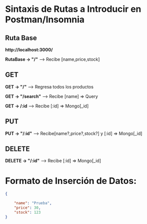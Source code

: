 # Sintaxis de Rutas a Introducir en Postman/Insomnia

## Ruta Base
**http://localhost:3000/**


**RutaBase -> "/"** --> Recibe [name,price,stock]

## GET
**GET -> "/"** --> Regresa todos los productos

**GET -> "/search"** --> Recibe [name] => Query

**GET -> /:id** --> Recibe [:id] => Mongo[_id]

## PUT 
**PUT -> "/:id"** --> Recibe[name?,price?,stock?] y [:id] => Mongo[_id]

## DELETE
**DELETE -> "/:id"** --> Recibe [:id] => Mongo[_id]


# Formato de Inserción de Datos:
```JSON
{
     
    "name": "Prueba",
    "price": 30,
    "stock": 123
}
```